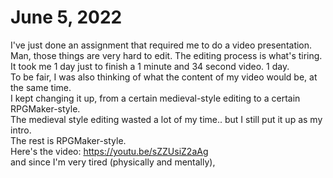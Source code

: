# June 5, 2022
I've just done an assignment that required me to do a video presentation.<br>
Man, those things are very hard to edit. The editing process is what's tiring.<br>
It took me 1 day just to finish a 1 minute and 34 second video. 1 day.<br>
To be fair, I was also thinking of what the content of my video would be, at the same time.<br>
I kept changing it up, from a certain medieval-style editing to a certain RPGMaker-style.<br>
The medieval style editing wasted a lot of my time.. but I still put it up as my intro.<br>
The rest is RPGMaker-style.<br>
Here's the video: https://youtu.be/sZZUsiZ2aAg<br>
and since I'm very tired (physically and mentally),
